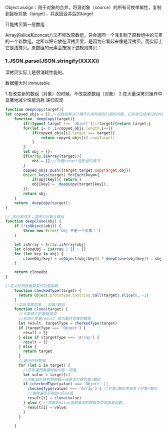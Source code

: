 Object.assign：用于对象的合并，将源对象（source）的所有可枚举属性，复制到目标对象（target），并返回合并后的target

只能拷贝第一层数组


Array的slice和concat方法不修改原数组，只会返回一个浅复制了原数组中的元素的一个新数组。之所以把它放在深拷贝里，是因为它看起来像是深拷贝。而实际上它是浅拷贝。原数组的元素会按照下述规则拷贝：


### 1.JSON.parse(JSON.stringify(XXXX))



深拷贝实际上是很消耗性能的。

数据量大时 immutable

1.在改变新的数组（对象）的时候，不改变原数组（对象）
2.在大量深拷贝操作中显著地减少性能消耗
递归实现

```javascript
function deepCopy(target){ 
let copyed_objs = [];//此数组解决了循环引用和相同引用的问题，它存放已经递归到的目标对象 
    function _deepCopy(target){ 
        if((typeof target !== 'object')||!target){return target;}
        for(let i= 0 ;i<copyed_objs.length;i++){
            if(copyed_objs[i].target === target){
                return copyed_objs[i].copyTarget;
            }
        }
        let obj = {};
        if(Array.isArray(target)){
            obj = [];//处理target是数组的情况 
        }
        copyed_objs.push({target:target,copyTarget:obj}) 
        Object.keys(target).forEach(key=>{ 
            if(obj[key]){ return;} 
            obj[key] = _deepCopy(target[key]);
        }); 
        return obj;
    } 
    return _deepCopy(target);
}
```

```js
// 迭代递归法：深拷贝对象与数组
function deepClone(obj) {
    if (!isObject(obj)) {
        throw new Error('obj 不是一个对象！')
    }

    let isArray = Array.isArray(obj)
    let cloneObj = isArray ? [] : {}
    for (let key in obj) {
        cloneObj[key] = isObject(obj[key]) ? deepClone(obj[key]) : obj[key]
    }

    return cloneObj
}
```

```js
//定义检测数据类型的功能函数
    function checkedType(target) {
      return Object.prototype.toString.call(target).slice(8, -1)
    }
    //实现深度克隆---对象/数组
    function clone(target) {
      //判断拷贝的数据类型
      //初始化变量result 成为最终克隆的数据
      let result, targetType = checkedType(target)
      if (targetType === 'Object') {
        result = {}
      } else if (targetType === 'Array') {
        result = []
      } else {
        return target
      }
      //遍历目标数据
      for (let i in target) {
        //获取遍历数据结构的每一项值。
        let value = target[i]
        //判断目标结构里的每一值是否存在对象/数组
        if (checkedType(value) === 'Object' ||
          checkedType(value) === 'Array') { //对象/数组里嵌套了对象/数组
          //继续遍历获取到value值
          result[i] = clone(value)
        } else { //获取到value值是基本的数据类型或者是函数。
          result[i] = value;
        }
      }
      
    }
```